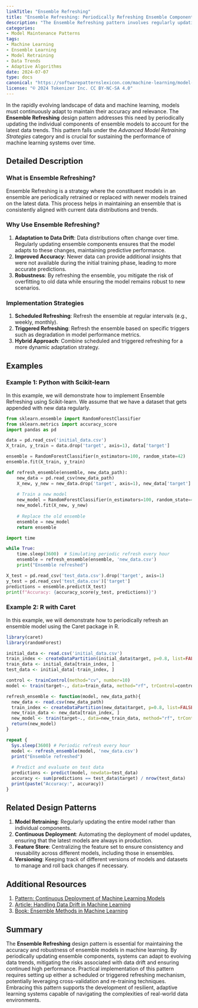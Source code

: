 ```yaml
---
linkTitle: "Ensemble Refreshing"
title: "Ensemble Refreshing: Periodically Refreshing Ensemble Components to Incorporate Latest Data Trends"
description: "The Ensemble Refreshing pattern involves regularly updating model ensembles to adapt to new data trends, enhancing model performance and robustness over time."
categories:
- Model Maintenance Patterns
tags:
- Machine Learning
- Ensemble Learning
- Model Retraining
- Data Trends
- Adaptive Algorithms
date: 2024-07-07
type: docs
canonical: "https://softwarepatternslexicon.com/machine-learning/model-maintenance-patterns/advanced-model-retraining-strategies/ensemble-refreshing"
license: "© 2024 Tokenizer Inc. CC BY-NC-SA 4.0"
---
```



In the rapidly evolving landscape of data and machine learning, models must continuously adapt to maintain their accuracy and relevance. The **Ensemble Refreshing** design pattern addresses this need by periodically updating the individual components of ensemble models to account for the latest data trends. This pattern falls under the *Advanced Model Retraining Strategies* category and is crucial for sustaining the performance of machine learning systems over time.

## Detailed Description

### What is Ensemble Refreshing?

Ensemble Refreshing is a strategy where the constituent models in an ensemble are periodically retrained or replaced with newer models trained on the latest data. This process helps in maintaining an ensemble that is consistently aligned with current data distributions and trends.

### Why Use Ensemble Refreshing?

1. **Adaptation to Data Drift**: Data distributions often change over time. Regularly updating ensemble components ensures that the model adapts to these changes, maintaining predictive performance.
2. **Improved Accuracy**: Newer data can provide additional insights that were not available during the initial training phase, leading to more accurate predictions.
3. **Robustness**: By refreshing the ensemble, you mitigate the risk of overfitting to old data while ensuring the model remains robust to new scenarios.

### Implementation Strategies

1. **Scheduled Refreshing**: Refresh the ensemble at regular intervals (e.g., weekly, monthly).
2. **Triggered Refreshing**: Refresh the ensemble based on specific triggers such as degradation in model performance metrics.
3. **Hybrid Approach**: Combine scheduled and triggered refreshing for a more dynamic adaptation strategy.

## Examples

### Example 1: Python with Scikit-learn

In this example, we will demonstrate how to implement Ensemble Refreshing using Scikit-learn. We assume that we have a dataset that gets appended with new data regularly.

```python
from sklearn.ensemble import RandomForestClassifier
from sklearn.metrics import accuracy_score
import pandas as pd

data = pd.read_csv('initial_data.csv')
X_train, y_train = data.drop('target', axis=1), data['target']

ensemble = RandomForestClassifier(n_estimators=100, random_state=42)
ensemble.fit(X_train, y_train)

def refresh_ensemble(ensemble, new_data_path):
    new_data = pd.read_csv(new_data_path)
    X_new, y_new = new_data.drop('target', axis=1), new_data['target']
    
    # Train a new model
    new_model = RandomForestClassifier(n_estimators=100, random_state=42)
    new_model.fit(X_new, y_new)
    
    # Replace the old ensemble
    ensemble = new_model
    return ensemble

import time

while True:
    time.sleep(3600)  # Simulating periodic refresh every hour
    ensemble = refresh_ensemble(ensemble, 'new_data.csv')
    print("Ensemble refreshed")

X_test = pd.read_csv('test_data.csv').drop('target', axis=1)
y_test = pd.read_csv('test_data.csv')['target']
predictions = ensemble.predict(X_test)
print(f"Accuracy: {accuracy_score(y_test, predictions)}")
```

### Example 2: R with Caret

In this example, we will demonstrate how to periodically refresh an ensemble model using the Caret package in R.

```r
library(caret)
library(randomForest)

initial_data <- read.csv('initial_data.csv')
train_index <- createDataPartition(initial_data$target, p=0.8, list=FALSE)
train_data <- initial_data[train_index, ]
test_data <- initial_data[-train_index, ]

control <- trainControl(method="cv", number=10)
model <- train(target~., data=train_data, method="rf", trControl=control)

refresh_ensemble <- function(model, new_data_path){
  new_data <- read.csv(new_data_path)
  train_index <- createDataPartition(new_data$target, p=0.8, list=FALSE)
  new_train_data <- new_data[train_index, ]
  new_model <- train(target~., data=new_train_data, method="rf", trControl=control)
  return(new_model)
}

repeat {
  Sys.sleep(3600) # Periodic refresh every hour
  model <- refresh_ensemble(model, 'new_data.csv')
  print("Ensemble refreshed")
  
  # Predict and evaluate on test data
  predictions <- predict(model, newdata=test_data)
  accuracy <- sum(predictions == test_data$target) / nrow(test_data)
  print(paste("Accuracy:", accuracy))
}
```

## Related Design Patterns

1. **Model Retraining**: Regularly updating the entire model rather than individual components.
2. **Continuous Deployment**: Automating the deployment of model updates, ensuring that the latest models are always in production.
3. **Feature Store**: Centralizing the feature set to ensure consistency and reusability across different models, including those in ensembles.
4. **Versioning**: Keeping track of different versions of models and datasets to manage and roll back changes if necessary.

## Additional Resources

1. [Pattern: Continuous Deployment of Machine Learning Models](https://mlsys.org/ContinuousDeployment)
2. [Article: Handling Data Drift in Machine Learning](https://towardsdatascience.com/handling-data-drift-in-machine-learning-7aec5e9ef1f0)
3. [Book: Ensemble Methods in Machine Learning](https://link.springer.com/book/10.1007/978-1-4419-9326-7)

## Summary

The **Ensemble Refreshing** design pattern is essential for maintaining the accuracy and robustness of ensemble models in machine learning. By periodically updating ensemble components, systems can adapt to evolving data trends, mitigating the risks associated with data drift and ensuring continued high performance. Practical implementation of this pattern requires setting up either a scheduled or triggered refreshing mechanism, potentially leveraging cross-validation and re-training techniques. Embracing this pattern supports the development of resilient, adaptive learning systems capable of navigating the complexities of real-world data environments.
